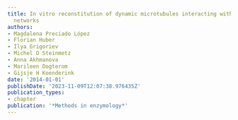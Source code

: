 ```yaml
---
title: In vitro reconstitution of dynamic microtubules interacting with actin filament
  networks
authors:
- Magdalena Preciado López
- Florian Huber
- Ilya Grigoriev
- Michel O Steinmetz
- Anna Akhmanova
- Marileen Dogterom
- Gijsje H Koenderink
date: '2014-01-01'
publishDate: '2023-11-09T12:07:38.976435Z'
publication_types:
- chapter
publication: '*Methods in enzymology*'
---
```

